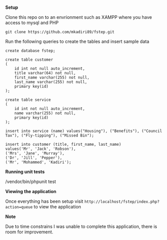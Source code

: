 **Setup**

Clone this repo on to an envrionment such as XAMPP where you have access to mysql and PHP

`git clone https://github.com/mkadiri89/fstep.git`

Run the following queries to create the tables and insert sample data

```
create database fstep;

create table customer
(
	id int not null auto_increment,
	title varchar(64) not null,
	first_name varchar(255) not null,
	last_name varchar(255) not null,
	primary key(id)
);

create table service
(
	id int not null auto_increment,
	name varchar(255) not null,
	primary key(id)
);

insert into service (name) values("Housing"), ("Benefits"), ("Council Tax"), ("Fly-tipping"), ("Missed Bin");

insert into customer (title, first_name, last_name) 
values('Mr', 'Jack', 'Robson'),
('Mrs', 'Jane', 'Murray'),
('Dr', 'Jill', 'Pepper'),
('Mr', 'Mohammed', 'Kadiri');
```

**Running unit tests**

/vendor/bin/phpunit test

**Viewing the application**

Once everything has been setup visit `http://localhost/fstep/index.php?action=queue` to view the application

**Note**

Due to time constrains I was unable to complete this application, there is room for improvement.
